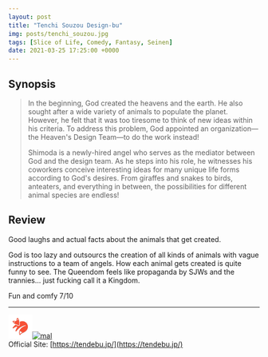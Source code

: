 ```yaml
---
layout: post
title: "Tenchi Souzou Design-bu"
img: posts/tenchi_souzou.jpg 
tags: [Slice of Life, Comedy, Fantasy, Seinen]
date: 2021-03-25 17:25:00 +0000
---
```


## Synopsis
>In the beginning, God created the heavens and the earth. He also sought after a wide variety of animals to populate the planet. However, he felt that it was too tiresome to think of new ideas within his criteria. To address this problem, God appointed an organization—the Heaven's Design Team—to do the work instead!
>
>Shimoda is a newly-hired angel who serves as the mediator between God and the design team. As he steps into his role, he witnesses his coworkers conceive interesting ideas for many unique life forms according to God's desires. From giraffes and snakes to birds, anteaters, and everything in between, the possibilities for different animal species are endless!

## Review
Good laughs and actual facts about the animals that get created.

God is too lazy and outsourcs the creation of all kinds of animals with vague instructions to a team of angels. How each animal gets created is quite funny to see. The Queendom feels like propaganda by SJWs and the trannies... just fucking call it a Kingdom.
   
Fun and comfy 7/10

---

[![kitsu](..\assets\img\kitsu.png)](https://kitsu.io/anime/tenchi-souzou-design-bu)[![mal](..\assets\img\mal.ico)](https://myanimelist.net/anime/41762/Tenchi_Souzou_Design-bu)  
Official Site: [https://tendebu.jp/](https://tendebu.jp/)